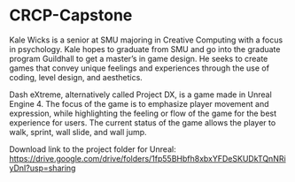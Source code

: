 # CRCP-Capstone

Kale Wicks is a senior at SMU majoring in Creative Computing with a focus in psychology. Kale hopes to graduate from SMU and go into the graduate program Guildhall to get a master’s in game design. He seeks to create games that convey unique feelings and experiences through the use of coding, level design, and aesthetics.

Dash eXtreme, alternatively called Project DX, is a game made in Unreal Engine 4. The focus of the game is to emphasize player movement and expression, while highlighting the feeling or flow of the game for the best experience for users. The current status of the game allows the player to walk, sprint, wall slide, and wall jump.

Download link to the project folder for Unreal: https://drive.google.com/drive/folders/1fp55BHbfh8xbxYFDeSKUDkTQnNRiyDnI?usp=sharing

